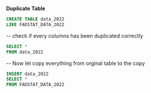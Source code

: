 **Duplicate Table**


``` sql
CREATE TABLE data_2022
LIKE FAOSTAT_DATA_2022
```

-- check if every columns has been duplicated correctly

```sql
SELECT * 
FROM data_2022 
```

-- Now let copy everything from orginal table to the copy

```sql
INSERT data_2022 
SELECT *
FROM FAOSTAT_DATA_2022 
```


```sql  

```